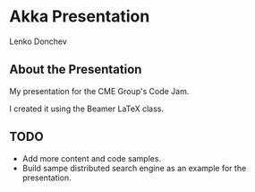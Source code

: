 # Akka Presentation

Lenko Donchev<br/>

## About the Presentation

My presentation for the CME Group's Code Jam.

I created it using the Beamer LaTeX class.

## TODO

* Add more content and code samples.
* Build sampe distributed search engine as an example for the presentation.
